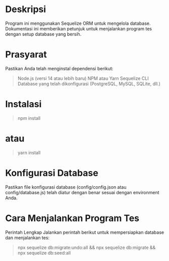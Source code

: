 # Deskripsi
Program ini menggunakan Sequelize ORM untuk mengelola database. Dokumentasi ini memberikan petunjuk untuk menjalankan program tes dengan setup database yang bersih.
# Prasyarat
Pastikan Anda telah menginstal dependensi berikut:

> Node.js (versi 14 atau lebih baru)
> NPM atau Yarn
> Sequelize CLI
> Database yang telah dikonfigurasi (PostgreSQL, MySQL, SQLite, dll.)

# Instalasi
> npm install
# atau
> yarn install

# Konfigurasi Database
Pastikan file konfigurasi database (config/config.json atau config/database.js) telah diatur dengan benar sesuai dengan environment Anda.
# Cara Menjalankan Program Tes
Perintah Lengkap
Jalankan perintah berikut untuk mempersiapkan database dan menjalankan tes:

> npx sequelize db:migrate:undo:all && npx sequelize db:migrate && npx sequelize db:seed:all